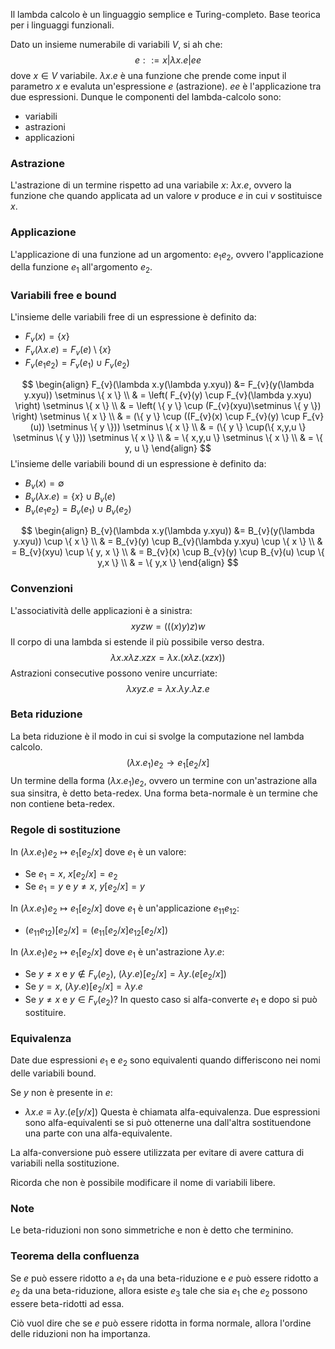 Il lambda calcolo è un linguaggio semplice e Turing-completo.
Base teorica per i linguaggi funzionali.

Dato un insieme numerabile di variabili $V$, si ah che:
$$
e ::= x | \lambda x.e|ee
$$
dove $x \in V$ variabile. $\lambda x.e$ è una funzione che prende come input il parametro $x$ e evaluta un'espressione $e$ (astrazione). $ee$ è l'applicazione tra due espressioni.
Dunque le componenti del lambda-calcolo sono:
- variabili
- astrazioni
- applicazioni

### Astrazione
L'astrazione di un termine rispetto ad una variabile $x$: $\lambda x.e$, ovvero la funzione che quando applicata ad un valore $v$ produce $e$ in cui $v$ sostituisce $x$.

### Applicazione
L'applicazione di una funzione ad un argomento: $e_{1}e_{2}$, ovvero l'applicazione della funzione $e_{1}$ all'argomento $e_{2}$.

### Variabili free e bound
L'insieme delle variabili free di un espressione è definito da:
- $F_{v}(x) = \{ x \}$
- $F_{v}(\lambda x.e) = F_{v}(e) \setminus \{ x \}$
- $F_{v}(e_{1}e_{2}) = F_{v}(e_{1}) \cup F_{v}(e_{2})$

$$
\begin{align}
F_{v}(\lambda x.y(\lambda y.xyu)) &= F_{v}(y(\lambda y.xyu)) \setminus \{ x \} \\
 & = \left(  F_{v}(y) \cup F_{v}(\lambda y.xyu) \right)  \setminus \{ x \} \\
 & = \left( \{ y \} \cup (F_{v}(xyu)\setminus \{ y \})  \right)  \setminus \{ x \} \\
 & = (\{ y \} \cup ((F_{v}(x) \cup F_{v}(y) \cup F_{v}(u)) \setminus \{ y \})) \setminus \{ x \} \\
 & = (\{ y \} \cup(\{ x,y,u \} \setminus \{ y \})) \setminus \{ x \} \\
 & = \{ x,y,u \} \setminus \{ x \}  \\
 & = \{ y, u \}
\end{align}
$$
L'insieme delle variabili bound di un espressione è definito da:
- $B_{v}(x) = \emptyset$
- $B_{v}(\lambda x.e) = \{ x \} \cup B_{v}(e)$
- $B_{v}(e_{1}e_{2})=B_{v}(e_{1}) \cup B_{v}(e_{2})$

$$
\begin{align}
B_{v}(\lambda x.y(\lambda y.xyu)) &= B_{v}(y(\lambda y.xyu)) \cup \{ x \}  \\
 & = B_{v}(y)  \cup B_{v}(\lambda y.xyu) \cup \{ x \} \\
 & = B_{v}(xyu) \cup \{ y, x \} \\
 & = B_{v}(x) \cup B_{v}(y) \cup B_{v}(u) \cup \{ y,x \} \\
 & = \{ y,x \}
\end{align}
$$

### Convenzioni
L'associatività delle applicazioni è a sinistra:
$$
xyzw =(((x)y)z)w
$$
Il corpo di una lambda si estende il più possibile verso destra.
$$
\lambda x.x \lambda z.xzx = \lambda x.(x \lambda z. (xzx))
$$
Astrazioni consecutive possono venire uncurriate:
$$
\lambda xyz.e = \lambda x.\lambda y.\lambda z.e
$$
### Beta riduzione
La beta riduzione è il modo in cui si svolge la computazione nel lambda calcolo.
$$
(\lambda x.e_{1})e_{2} \rightarrow e_{1} [e_{2} / x]
$$
Un termine della forma $(\lambda x.e_{1})e_{2}$, ovvero un termine con un'astrazione alla sua sinsitra, è detto beta-redex. Una forma beta-normale è un termine che non contiene beta-redex.

### Regole di sostituzione
In $(\lambda x.e_{1})e_{2} \mapsto e_{1}[e_{2}/x]$ dove $e_{1}$ è un valore:
- Se $e_{1} = x$, $x[e_{2}/x] = e_{2}$
- Se $e_{1} = y$ e $y \neq x$, $y[e_{2}/x] = y$

In $(\lambda x.e_{1})e_{2} \mapsto e_{1}[e_{2}/x]$ dove $e_{1}$ è un'applicazione $e_{11}e_{12}$:
- $(e_{11}e_{12})[e_{2}/x] = (e_{11}[e_{2} / x] e_{12}[e_{2} / x])$

In $(\lambda x.e_{1})e_{2} \mapsto e_{1}[e_{2}/x]$ dove $e_{1}$ è un'astrazione $\lambda y.e$:
- Se $y \neq x$ e $y \not\in F_{v}(e_{2})$, $(\lambda y.e)[e_{2} / x] = \lambda y.(e[e_{2} / x])$
- Se $y = x$, $(\lambda y.e)[e_{2} / x] = \lambda y. e$
- Se $y \neq x$ e $y \in F_{v}(e_{2})$? In questo caso si alfa-converte $e_{1}$ e dopo si può sostituire.

### Equivalenza
Date due espressioni $e_{1}$ e $e_{2}$ sono equivalenti quando differiscono nei nomi delle variabili bound.

Se $y$ non è presente in $e$:
- $\lambda x.e \equiv \lambda y.(e[y / x])$
Questa è chiamata alfa-equivalenza.
Due espressioni sono alfa-equivalenti se si può ottenerne una dall'altra sostituendone una parte con una alfa-equivalente.

La alfa-conversione può essere utilizzata per evitare di avere cattura di variabili nella sostituzione.

Ricorda che non è possibile modificare il nome di variabili libere.

### Note
Le beta-riduzioni non sono simmetriche e non è detto che terminino.

### Teorema della confluenza
Se $e$ può essere ridotto a $e_{1}$ da una beta-riduzione e $e$ può essere ridotto a $e_{2}$ da una beta-riduzione, allora esiste $e_{3}$ tale che sia $e_{1}$ che $e_{2}$ possono essere beta-ridotti ad essa.

Ciò vuol dire che se $e$ può essere ridotta in forma normale, allora l'ordine delle riduzioni non ha importanza.